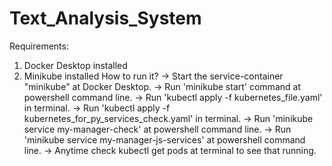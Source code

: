 # Text_Analysis_System
Requirements:
1. Docker Desktop installed
2. Minikube installed
How to run it?
-> Start the service-container "minikube" at  Docker Desktop.
-> Run 'minikube start' command at powershell command line.
-> Run 'kubectl apply -f kubernetes_file.yaml' in terminal.
-> Run 'kubectl apply -f kubernetes_for_py_services_check.yaml' in terminal.
-> Run 'minikube service my-manager-check' at powershell command line.
-> Run 'minikube service my-manager-js-services' at powershell command line.
-> Anytime check kubectl get pods at terminal to see that running.